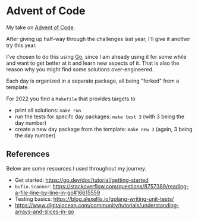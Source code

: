# Advent of Code

My take on [Advent of Code](https://adventofcode.com/).

After giving up half-way through the challenges last year, I'll give it another try this year.

I've chosen to do this using [Go](https://go.dev/), since I am already using it for some while and want to get better at it and learn new aspects of it. That is also the reason why you might find some solutions over-engineered.

Each day is organized in a separate package, all being "forked" from a template.

For 2022 you find a `Makefile` that provides targets to 
- print all solutions: `make run`
- run the tests for specifc day packages: `make test 3` (with 3 being the day number)
- create a new day package from the template: `make new 3` (again, 3 being the day number)

## References

Below are some resources I used throughout my journey.

- Get started: https://go.dev/doc/tutorial/getting-started
- `bufio.Scanner`: https://stackoverflow.com/questions/8757389/reading-a-file-line-by-line-in-go#16615559
- Testing basics: https://blog.alexellis.io/golang-writing-unit-tests/
- https://www.digitalocean.com/community/tutorials/understanding-arrays-and-slices-in-go
